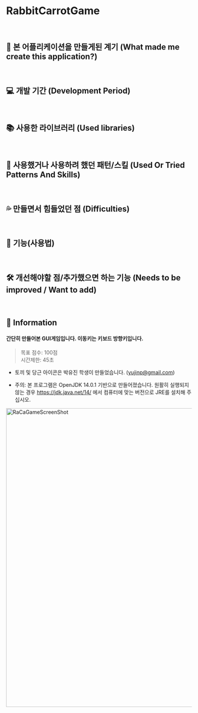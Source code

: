 # RabbitCarrotGame   
   
&nbsp;   
   
## 🤔 본 어플리케이션을 만들게된 계기 (What made me create this application?)
   
&nbsp;   
   
## 💻 개발 기간 (Development Period)
   
&nbsp;   
   
## 📚 사용한 라이브러리 (Used libraries)
   
&nbsp;   
   
## 🚀 사용했거나 사용하려 했던 패턴/스킬 (Used Or Tried Patterns And Skills)
   
&nbsp;   
   
## 💦 만들면서 힘들었던 점 (Difficulties)
   
&nbsp;   
   
## 💬 기능(사용법) 
   
&nbsp;   
   
## 🛠 개선해야할 점/추가했으면 하는 기능 (Needs to be improved / Want to add)
   
&nbsp;   
   
## 📝 Information
#### 간단히 만들어본 GUI게임입니다. 이동키는 키보드 방향키입니다.

   
> 목표 점수: 100점   
> 시간제한: 45초

* 토끼 및 당근 아이콘은 박유진 학생이 만들었습니다. (yujinp@gmail.com)

   
* 주의: 본 프로그램은 OpenJDK 14.0.1 기반으로 만들어졌습니다. 원활히 실행되지 않는 경우 https://jdk.java.net/14/ 에서 컴퓨터에 맞는 버전으로 JRE를 설치해 주십시오.

   
<img width="812" alt="RaCaGameScreenShot" src="https://user-images.githubusercontent.com/39452092/82152662-d17ae100-989d-11ea-9465-72cccd7b6712.png">
   
&nbsp;   
   
